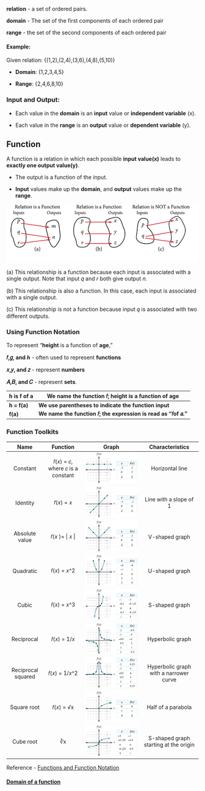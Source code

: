 **relation** - a set of ordered pairs.

**domain** - The set of the first components of each ordered pair  

**range** - the set of the second components of each ordered pair

#### Example:

Given relation: {(1,2),(2,4),(3,6),(4,8),(5,10)}

- **Domain**: {1,2,3,4,5}
    
- **Range**: {2,4,6,8,10}

### Input and Output:

- Each value in the **domain** is an **input** value or **independent variable** (x).
    
- Each value in the **range** is an **output** value or **dependent variable** (y).

## Function

A function is a relation in which each possible **input value(x)** leads to **exactly one output value(y)**.  

- The output is a function of the input.
    
- **Input** values make up the **domain**, and **output** values make up the **range**.

![](../images/Pasted%20image%2020240422114931.png)

(a) This relationship is a function because each input is associated with a single output. Note that input 𝑞 and 𝑟 both give output 𝑛. 

(b) This relationship is also a function. In this case, each input is associated with a single output.

(c) This relationship is not a function because input 𝑞 is associated with two different outputs.


### Using Function Notation

To represent “**height** is a function of **age**,” 

**𝑓,𝑔, and ℎ** - often used to represent **functions**

**𝑥,𝑦, and 𝑧** - represent **numbers** 

**𝐴,𝐵, and 𝐶**  - represent **sets**.

| h is f of a  | We name the function 𝑓; height is a function of age              |
| ------------ | ----------------------------------------------------------------- |
| **h = f(a)** | **We use parentheses to indicate the function input**             |
| **f(a)**     | **We name the function 𝑓; the expression is read as “𝑓of 𝑎.”** |

### Function Toolkits

|        Name        |              Function               |                    Graph                    |            Characteristics             |
| :----------------: | :---------------------------------: | :-----------------------------------------: | :------------------------------------: |
|      Constant      | 𝑓(𝑥) = 𝑐, where 𝑐 is a constant | ![](../images/Pasted%20image%2020240422114801.png) |            Horizontal line             |
|      Identity      |             𝑓(𝑥) = 𝑥             | ![](../images/Pasted%20image%2020240422114808.png) |         Line with a slope of 1         |
|   Absolute value   |          𝑓(𝑥 )= \| 𝑥 \|          | ![](../images/Pasted%20image%2020240422114818.png) |             V-shaped graph             |
|     Quadratic      |            𝑓(𝑥) = 𝑥^2            | ![](../images/Pasted%20image%2020240422114826.png) |             U-shaped graph             |
|       Cubic        |            𝑓(𝑥) = 𝑥^3            | ![](../images/Pasted%20image%2020240422114833.png) |             S-shaped graph             |
|     Reciprocal     |            𝑓(𝑥) = 1/𝑥            | ![](../images/Pasted%20image%2020240422114840.png) |            Hyperbolic graph            |
| Reciprocal squared |           𝑓(𝑥) = 1/𝑥^2           | ![](../images/Pasted%20image%2020240422114847.png) | Hyperbolic graph with a narrower curve |
|    Square root     |             𝑓(𝑥) = √x             | ![](../images/Pasted%20image%2020240422114859.png) |           Half of a parabola           |
|     Cube root      |                 ∛x                  | ![](../images/Pasted%20image%2020240422114912.png) | S-shaped graph starting at the origin  |

Reference - [Functions and Function Notation](https://openstax.org/books/algebra-and-trigonometry-2e/pages/3-1-functions-and-function-notation#Figure_01_01_013)

#### [Domain of a function](Domain%20of%20a%20function.md)